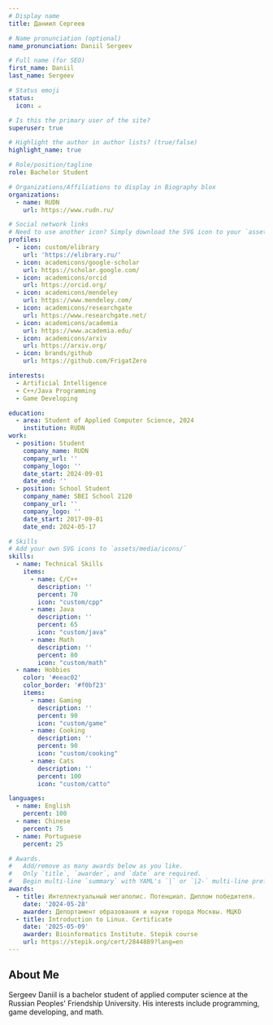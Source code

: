 ```yaml
---
# Display name
title: Даниил Сергеев

# Name pronunciation (optional)
name_pronunciation: Daniil Sergeev

# Full name (for SEO)
first_name: Daniil
last_name: Sergeev

# Status emoji
status:
  icon: ☕️

# Is this the primary user of the site?
superuser: true

# Highlight the author in author lists? (true/false)
highlight_name: true

# Role/position/tagline
role: Bachelor Student

# Organizations/Affiliations to display in Biography blox
organizations:
  - name: RUDN
    url: https://www.rudn.ru/

# Social network links
# Need to use another icon? Simply download the SVG icon to your `assets/media/icons/` folder.
profiles:
  - icon: custom/elibrary
    url: 'https://elibrary.ru/'
  - icon: academicons/google-scholar
    url: https://scholar.google.com/
  - icon: academicons/orcid
    url: https://orcid.org/
  - icon: academicons/mendeley
    url: https://www.mendeley.com/
  - icon: academicons/researchgate
    url: https://www.researchgate.net/
  - icon: academicons/academia
    url: https://www.academia.edu/
  - icon: academicons/arxiv
    url: https://arxiv.org/
  - icon: brands/github
    url: https://github.com/FrigatZero

interests:
  - Artificial Intelligence
  - C++/Java Programming
  - Game Developing

education:
  - area: Student of Applied Computer Science, 2024
    institution: RUDN
work:
  - position: Student
    company_name: RUDN
    company_url: ''
    company_logo: ''
    date_start: 2024-09-01
    date_end: ''
  - position: School Student
    company_name: SBEI School 2120
    company_url: ''
    company_logo: ''
    date_start: 2017-09-01
    date_end: 2024-05-17

# Skills
# Add your own SVG icons to `assets/media/icons/`
skills:
  - name: Technical Skills
    items:
      - name: C/C++
        description: ''
        percent: 70
        icon: "custom/cpp"
      - name: Java
        description: ''
        percent: 65
        icon: "custom/java"
      - name: Math
        description: ''
        percent: 80
        icon: "custom/math"
  - name: Hobbies
    color: '#eeac02'
    color_border: '#f0bf23'
    items:
      - name: Gaming
        description: ''
        percent: 90
        icon: "custom/game"
      - name: Cooking
        description: ''
        percent: 90
        icon: "custom/cooking"
      - name: Cats
        description: ''
        percent: 100
        icon: "custom/catto"

languages:
  - name: English
    percent: 100
  - name: Chinese
    percent: 75
  - name: Portuguese
    percent: 25

# Awards.
#   Add/remove as many awards below as you like.
#   Only `title`, `awarder`, and `date` are required.
#   Begin multi-line `summary` with YAML's `|` or `|2-` multi-line prefix and indent 2 spaces below.
awards:
  - title: Интеллектуальный мегаполис. Потенциал. Диплом победителя.
    date: '2024-05-28'
    awarder: Депортамент образования и науки города Москвы. МЦКО
  - title: Introduction to Linux. Certificate
    date: '2025-05-09'
    awarder: Bioinformatics Institute. Stepik course
    url: https://stepik.org/cert/2844889?lang=en
---
```


## About Me

Sergeev Daniil is a bachelor student of applied computer science at the Russian Peoples' Friendship University. His interests include programming, game developing, and math.
